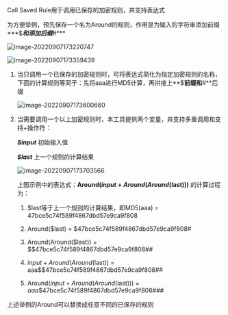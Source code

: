 Call Saved Rule用于调用已保存的加密规则，并支持表达式



为方便举例，预先保存一个名为Around的规则，作用是为输入的字符串添加前缀***$***和添加后缀***#***

![image-20220907173220747](https://raw.githubusercontent.com/ZhouJunjun/image/master/markdown/image-20220907173220747.png)

![image-20220907173359439](https://raw.githubusercontent.com/ZhouJunjun/image/master/markdown/image-20220907173359439.png)



1.   当只调用一个已保存的加密规则时，可将表达式简化为指定加密规则的名称，下面的计算规则等同于：先将aaa进行MD5计算，再拼接上**$**前缀和**#**后缀

     ![image-20220907173600660](https://raw.githubusercontent.com/ZhouJunjun/image/master/markdown/image-20220907173600660.png)



2.   当需要调用一个以上加密规则时，本工具提供两个变量，并支持多重调用和支持+操作符：

     ***$input*** 初始输入值

     ***$last*** 上一个规则的计算结果

     ![image-20220907173703566](https://raw.githubusercontent.com/ZhouJunjun/image/master/markdown/image-20220907173703566.png)

     上图示例中的表达式：**Around($input+Around(Around($last)))** 的计算过程为：

     1.   $last等于上一个规则的计算结果，即MD5(aaa) = 47bce5c74f589f4867dbd57e9ca9f808

     2.   Around($last) = $47bce5c74f589f4867dbd57e9ca9f808#

     3.   Around(Around($last)) = $$47bce5c74f589f4867dbd57e9ca9f808##

     4.   $input + Around(Around($last)) = aaa$$47bce5c74f589f4867dbd57e9ca9f808##

     5.   Around($input + Around(Around($last))) = $aaa$$47bce5c74f589f4867dbd57e9ca9f808###

上述举例的Around可以替换成任意不同的已保存的规则